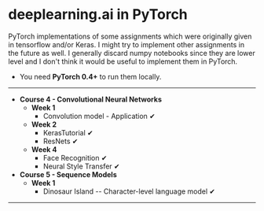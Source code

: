 # deeplearning.ai in PyTorch
PyTorch implementations of some assignments which were originally given in tensorflow and/or Keras.
  I might try to implement other assignments in the future as well. I generally discard numpy notebooks since they are lower level and I don't think it would be useful to implement them in PyTorch.
* You need <b>PyTorch 0.4+</b> to run them locally.<br>


---
* <b>Course 4 - Convolutional Neural Networks</b>
   * <b>Week 1</b>
       * Convolution model - Application ✔
   * <b>Week 2</b>
       * KerasTutorial ✔
       * ResNets ✔
   * <b>Week 4</b>
       * Face Recognition ✔
       * Neural Style Transfer ✔
* <b>Course 5 - Sequence Models</b>
   * <b>Week 1</b>
       * Dinosaur Island -- Character-level language model ✔
---


